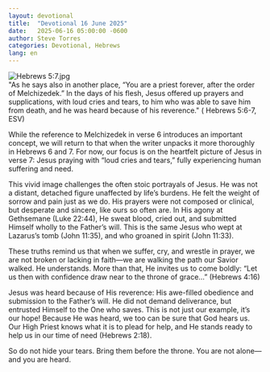 ```yaml
---
layout: devotional
title:  "Devotional 16 June 2025"
date:   2025-06-16 05:00:00 -0600
author: Steve Torres
categories: Devotional, Hebrews
lang: en
---
```

<img src="https://sitemedia.esteeb.com/file/esteebcomsitemedia/devotional_images/Hebrews/Heb-5_7.jpg?raw=true" alt="Hebrews 5:7.jpg" style="max-width: 100%; height: auto;">

<div class="scripture">
  "As he says also in another place, “You are a priest forever, after the order of Melchizedek.” In the days of his flesh, Jesus offered up prayers and supplications, with loud cries and tears, to him who was able to save him from death, and he was heard because of his reverence." ( Hebrews 5:6-7, ESV)
</div>

While the reference to Melchizedek in verse 6 introduces an important concept, we will return to that when the writer unpacks it more thoroughly in Hebrews 6 and 7. For now, our focus is on the heartfelt picture of Jesus in verse 7: Jesus praying with “loud cries and tears,” fully experiencing human suffering and need.

This vivid image challenges the often stoic portrayals of Jesus. He was not a distant, detached figure unaffected by life’s burdens. He felt the weight of sorrow and pain just as we do. His prayers were not composed or clinical, but desperate and sincere, like ours so often are. In His agony at Gethsemane (Luke 22:44), He sweat blood, cried out, and submitted Himself wholly to the Father’s will. This is the same Jesus who wept at Lazarus’s tomb (John 11:35), and who groaned in spirit (John 11:33).

These truths remind us that when we suffer, cry, and wrestle in prayer, we are not broken or lacking in faith—we are walking the path our Savior walked. He understands. More than that, He invites us to come boldly: “Let us then with confidence draw near to the throne of grace…” (Hebrews 4:16)

Jesus was heard because of His reverence: His awe-filled obedience and submission to the Father’s will. He did not demand deliverance, but entrusted Himself to the One who saves. This is not just our example, it’s our hope! Because He was heard, we too can be sure that God hears us. Our High Priest knows what it is to plead for help, and He stands ready to help us in our time of need (Hebrews 2:18).

So do not hide your tears. Bring them before the throne. You are not alone—and you are heard.